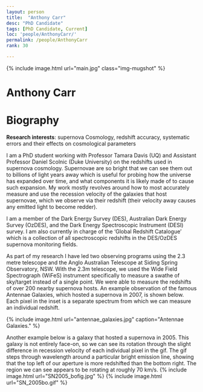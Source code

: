 ```yaml
---
layout: person
title:  "Anthony Carr"
desc: "PhD Candidate"
tags: [PhD Candidate, Current]
loc: 'people/AnthonyCarr/'
permalink: /people/AnthonyCarr
rank: 30

---
```

 
{% include image.html url="main.jpg" class="img-mugshot" %}
<div class="text-center" markdown="1">

# Anthony Carr

</div>
 
# Biography

**Research interests**: supernova Cosmology, redshift accuracy, systematic errors
    and their effects on cosmological parameters

I am a PhD student working with Professor Tamara Davis (UQ) and Assistant Professor Daniel Scolnic (Duke University) on the redshifts used in supernova cosmology. Supernovae are so bright that we can see them out to billions of light years away which is useful for probing how the universe has expanded over time, and what components it is likely made of to cause such expansion. My work mostly revolves around how to most accurately measure and use the recession velocity of the galaxies that host supernovae, which we observe via their redshift (their velocity away causes any emitted light to become redder).

I am a member of the Dark Energy Survey (DES), Australian Dark Energy Survey (OzDES), and the Dark Energy Spectroscopic Instrument (DESI) survey.
I am also currently in charge of the ‘Global Redshift Catalogue’ which is a collection of all spectroscopic redshifts in the DES/OzDES supernova monitoring fields.

As part of my research I have led two observing programs using the 2.3 metre telescope and the Anglo Australian Telescope at Siding Spring Observatory, NSW. With the 2.3m telescope, we used the Wide Field Spectrograph (WiFeS) instrument specifically  to measure a swathe of sky/target instead of a single point. We were able to measure the redshifts of over 200 nearby supernova hosts. An example observation of the famous Antennae Galaxies, which hosted a supernova in 2007, is shown below. Each pixel in the inset is a separate spectrum from which we can measure an individual redshift. 

{% include image.html url="antennae_galaxies.jpg" caption="Antennae Galaxies." %}

Another example below is a galaxy that hosted a supernova in 2005. This galaxy is not entirely face-on, so we can see its rotation through the slight difference in recession velocity of each individual pixel in the gif. The gif steps through wavelength around a particular bright emission line, showing that the top left of our aperture is more redshifted than the bottom right. The region we can see appears to be rotating at roughly 70 km/s.
{% include image.html url="SN2005_bofig.jpg" %} {% include image.html url="SN_2005bo.gif" %}
